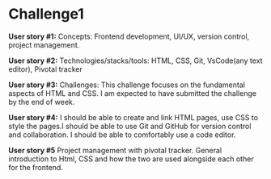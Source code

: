 # Challenge1
**User story #1:** Concepts: Frontend development, UI/UX, version control, project management.

**User story #2:** Technologies/stacks/tools: HTML, CSS, Git, VsCode(any text editor), Pivotal tracker

**User story #3:** Challenges: This challenge focuses on the fundamental aspects of HTML and CSS. I am expected to have submitted the challenge by the end of week.

**User story #4:** I should be able to create and link HTML pages, use CSS to style the pages.I should be able to use Git and GitHub for version control and collaboration. I should be able to comfortably use a code editor.

**User story #5** Project management with pivotal tracker. General introduction to Html, CSS and how the two are used alongside each other for the frontend.  
